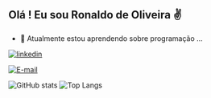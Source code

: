## Olá ! Eu sou Ronaldo de Oliveira ✌️

- 🌱 Atualmente estou aprendendo sobre programação ...

[![linkedin](https://img.shields.io/badge/linkedin-0A66C2?style=for-the-badge&logo=linkedin&logoColor=white)](https://www.linkedin.com/in/ronaldo-oades)

[![E-mail](https://img.shields.io/badge/-Email-000?style=for-the-badge&logo=microsoft-outlook&logoColor=007BFF)](mailto:arqronaldo2003@yahoo.com.br)

![GitHub stats](https://github-readme-stats.vercel.app/api?username=ArqRonaldo&show_icons=true&theme=radical)
![Top Langs](https://github-readme-stats-git-masterrstaa-rickstaa.vercel.app/api/top-langs/?username=ArqRonaldo&layout=compact&bg_color=000&border_color=30A3DC&title_color=E94D5F&text_color=FFF)

<!--
**ArqRonaldo/ArqRonaldo** is a ✨ _special_ ✨ repository because its `README.md` (this file) appears on your GitHub profile.
Here are some ideas to get you started:
- 🔭 I’m currently working on ...
- 🌱 I’m currently learning ...
- 👯 I’m looking to collaborate on ...
- 🤔 I’m looking for help with ...
- 💬 Ask me about ...
- 📫 How to reach me: ...
- 😄 Pronouns: ...
- ⚡ Fun fact: ...
-->
